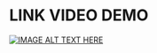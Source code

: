 # LINK VIDEO DEMO

[![IMAGE ALT TEXT HERE](https://img.youtube.com/vi/hB3Y3bfB0KM/0.jpg)](https://www.youtube.com/watch?v=hB3Y3bfB0KM)
